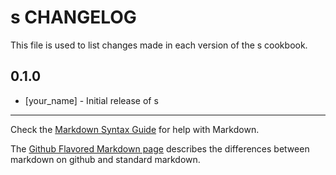 # s CHANGELOG

This file is used to list changes made in each version of the s cookbook.

## 0.1.0
- [your_name] - Initial release of s

- - -
Check the [Markdown Syntax Guide](http://daringfireball.net/projects/markdown/syntax) for help with Markdown.

The [Github Flavored Markdown page](http://github.github.com/github-flavored-markdown/) describes the differences between markdown on github and standard markdown.
